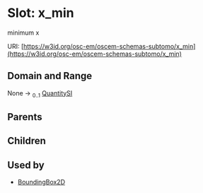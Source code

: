 
# Slot: x_min

minimum x

URI: [https://w3id.org/osc-em/oscem-schemas-subtomo/x_min](https://w3id.org/osc-em/oscem-schemas-subtomo/x_min)


## Domain and Range

None &#8594;  <sub>0..1</sub> [QuantitySI](QuantitySI.md)

## Parents


## Children


## Used by

 * [BoundingBox2D](BoundingBox2D.md)
